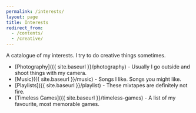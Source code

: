 ```yaml
---
permalink: /interests/
layout: page
title: Interests
redirect_from:
  - /contents/
  - /creative/
---
```


A catalogue of my interests. I try to do creative things sometimes.

* [Photography]({{ site.baseurl }}/photography) - Usually I go outside and shoot things with my camera.
* [Music]({{ site.baseurl }}/music) - Songs I like. Songs you might like.
* [Playlists]({{ site.baseurl }}/playlist) - These mixtapes are definitely not fire.
* [Timeless Games]({{ site.baseurl }}/timeless-games) - A list of my favourite, most memorable games.
